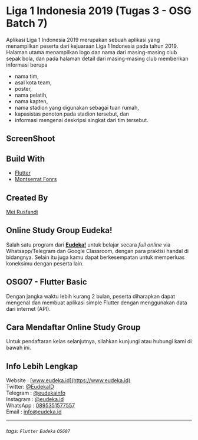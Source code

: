 # Liga 1 Indonesia 2019 (Tugas 3 - OSG Batch 7)

Aplikasi Liga 1 Indonesia 2019 merupakan sebuah aplikasi yang menampilkan peserta dari kejuaraan Liga 1 Indonesia pada tahun 2019. Halaman utama menampilkan logo dan nama dari masing-masing club sepak bola, dan pada halaman detail dari masing-masing club
memberikan informasi berupa
* nama tim, 
* asal kota team,
* poster, 
* nama pelatih, 
* nama kapten, 
* nama stadion yang digunakan sebagai tuan rumah, 
* kapasistas penoton pada stadion tersebut, dan
* informasi mengenai deskripsi singkat dari tim tersebut. 

## ScreenShoot

## Build With
 - [Flutter](https://flutter.dev)
 - [Montserrat Fonrs](https://fonts.google.com/specimen/Montserrat?selection.family=Montserrat)
 
## Created By

 [Mei Rusfandi](https://meirusfandi.com)
 
 
## Online Study Group Eudeka!
Salah satu program dari [**Eudeka!**](https://www.eudeka.id) untuk belajar secara _full online_ via Whatsapp/Telegram dan Google Classroom, dengan para praktisi handal di bidangnya. Selain itu juga kamu dapat berkesempatan untuk memperluas koneksimu dengan peserta lain.

## OSG07 - Flutter Basic
Dengan jangka waktu lebih kurang 2 bulan, peserta diharapkan dapat mengenal dan membuat aplikasi simple Flutter dengan menggunakan data dari internet (API).

## Cara Mendaftar Online Study Group
Untuk pendaftaran kelas selanjutnya, silahkan kunjungi atau hubungi kami di bawah ini.

## Info Lebih Lengkap
Website : [www.eudeka.id](https://www.eudeka.id)  
Twitter: [@EudekaID](https://twitter.com/EudekaID)  
Telegram : [@eudekainfo](https://t.me/eudekainfo)  
Instagram : [@eudeka.id](https://instagram.com/eudeka.id)  
WhatsApp : [0895351577557](https://wa.me/62895351577557)  
Email : [info@eudeka.id](mailto:info@eudeka.id)  

---

###### tags: `Flutter` `Eudeka` `OSG07`
